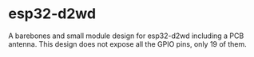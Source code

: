 # esp32-d2wd
A barebones and small module design for esp32-d2wd including a PCB antenna.
This design does not expose all the GPIO pins, only 19 of them.
